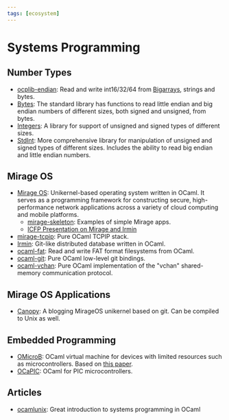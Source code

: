 ```yaml
---
tags: [ecosystem]
---
```


# Systems Programming

## Number Types

* [ocplib-endian](https://github.com/OCamlPro/ocplib-endian):
Read and write int16/32/64 from [Bigarrays](bigarray.md), strings and bytes.
* [Bytes](https://caml.inria.fr/pub/docs/manual-ocaml/libref/Bytes.html):
The standard library has functions to read little endian and big endian numbers of different sizes,
both signed and unsigned, from bytes.
* [Integers](https://github.com/ocamllabs/ocaml-integers):
A library for support of unsigned and signed types of different sizes.
* [StdInt](https://github.com/andrenth/ocaml-stdint):
More comprehensive library for manipulation of unsigned and signed types of different sizes.
Includes the ability to read big endian and little endian numbers.

## Mirage OS

* [Mirage OS](https://github.com/mirage/mirage):
Unikernel-based operating system written in OCaml.
It serves as a programming framework for constructing secure,
high-performance network applications across a variety of cloud computing and mobile platforms.
  * [mirage-skeleton](https://github.com/mirage/mirage-skeleton):
  Examples of simple Mirage apps.
  * [ICFP Presentation on Mirage and Irmin](https://www.youtube.com/watch?v=nUJYGFJDVVo)
* [mirage-tcpip](https://github.com/mirage/mirage-tcpip):
Pure OCaml TCPIP stack.
* [Irmin](https://github.com/mirage/irmin):
Git-like distributed database written in OCaml.
* [ocaml-fat](https://github.com/mirage/ocaml-fat):
Read and write FAT format filesystems from OCaml.
* [ocaml-git](https://github.com/mirage/ocaml-git):
Pure OCaml low-level git bindings.
* [ocaml-vchan](https://github.com/mirage/ocaml-vchan):
Pure OCaml implementation of the "vchan" shared-memory communication protocol.

## Mirage OS Applications

* [Canopy](https://github.com/Engil/Canopy): A blogging MirageOS unikernel based on git.
Can be compiled to Unix as well.

## Embedded Programming

* [OMicroB](https://github.com/stevenvar/OMicroB):
OCaml virtual machine for devices with limited resources such as microcontrollers.
Based on [this paper](http://hal.upmc.fr/hal-01705825/document).
* [OCaPIC](https://github.com/bvaugon/ocapic):
OCaml for PIC microcontrollers.

## Articles
* [ocamlunix](https://ocaml.github.io/ocamlunix/ocamlunix.html):
Great introduction to systems programming in OCaml
